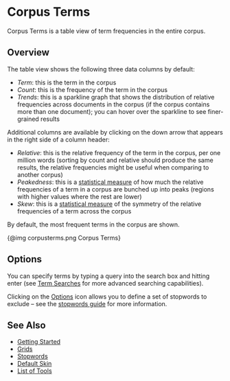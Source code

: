 # Corpus Terms

Corpus Terms is a table view of term frequencies in the entire corpus.

## Overview

The table view shows the following three data columns by default:

- *Term*: this is the term in the corpus
- *Count*: this is the frequency of the term in the corpus
- *Trends*: this is a sparkline graph that shows the distribution of relative frequencies across documents in the corpus (if the corpus contains more than one document); you can hover over the sparkline to see finer-grained results

Additional columns are available by clicking on the down arrow that appears in the right side of a column header:

- *Relative*: this is the relative frequency of the term in the corpus, per one million words (sorting by count and relative should produce the same results, the relative frequencies might be useful when comparing to another corpus)
- *Peakedness*: this is a [statistical measure](https://en.wikipedia.org/wiki/Kurtosis) of how much the relative frequencies of a term in a corpus are bunched up into peaks (regions with higher values where the rest are lower)
- *Skew*: this is a [statistical measure](https://en.wikipedia.org/wiki/Skewness) of the symmetry of the relative frequencies of a term across the corpus

By default, the most frequent terms in the corpus are shown.

{@img corpusterms.png Corpus Terms}

## Options

You can specify terms by typing a query into the search box and hitting enter (see [Term Searches](#!/guide/search) for more advanced searching capabilities).

Clicking on the [Options](#!/guide/options) icon allows you to define a set of stopwords to exclude – see the [stopwords guide](#!/guide/stopwords) for more information.

## See Also

- [Getting Started](#!/guide/start)
- [Grids](#!/guide/grids)
- [Stopwords](#!/guide/stopwords)
- [Default Skin](#!/guide/skins-section-default-skin)
- [List of Tools](#!/guide/tools)